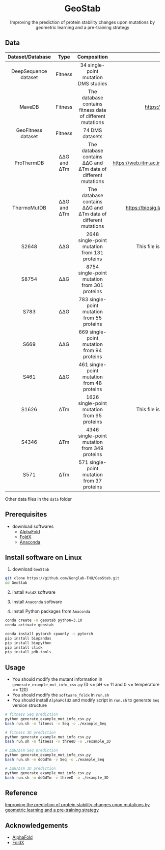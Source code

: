 <h1 align="center">GeoStab</h1>
<p align="center">Improving the prediction of protein stability changes upon mutations by geometric learning and a pre-training strategy</p>

## Data


|   Dataset/Database   |     Type    |                          Composition                          |                               url                               |   Time  |
| :------------------: | :---------: | :-----------------------------------------------------------: | :-------------------------------------------------------------: | :-----: |
| DeepSequence dataset |   Fitness   |              34 single-point mutation DMS studies             |                                                                 | 2018-09 |
|        MaveDB        |   Fitness   |   The database contains fitness data of different mutations   |                    <https://www.mavedb.org/>                    | 2022-09 |
|  GeoFitness dataset  |   Fitness   |                        74 DMS datasets                        |                   [dms.csv](data/dms/dms.csv)                   | 2023-05 |
|      ProThermDB      | ΔΔG and ΔTm | The database contains ΔΔG and ΔTm data of different mutations |     <https://web.iitm.ac.in/bioinfo2/prothermdb/index.html>     | 2021-07 |
|      ThermoMutDB     | ΔΔG and ΔTm | The database contains ΔΔG and ΔTm data of different mutations |           <https://biosig.lab.uq.edu.au/thermomutdb/>           | 2021-07 |
|         S2648        |     ΔΔG     |          2648 single-point mutation from 131 proteins         | This file is included in [S8754.csv](data/ddG/S8754.csv) | 2009-08 |
|         S8754        |     ΔΔG     |          8754 single-point mutation from 301 proteins         |              [S8754.csv](data/ddG/S8754.csv)             | 2023-05 |
|         S783         |     ΔΔG     |           783 single-point mutation from 55 proteins          |               [S783.csv](data/ddG/S783.csv)              | 2023-05 |
|         S669         |     ΔΔG     |           669 single-point mutation from 94 proteins          |               [S669.csv](data/ddG/S669.csv)              | 2022-01 |
|         S461         |     ΔΔG     |           461 single-point mutation from 48 proteins          |               [S461.csv](data/ddG/S461.csv)              | 2023-01 |
|         S1626        |     ΔTm     |          1626 single-point mutation from 95 proteins          | This file is included in [S4346.csv](data/ddG/S4346.csv) | 2016-06 |
|         S4346        |     ΔTm     |          4346 single-point mutation from 349 proteins         |              [S4346.csv](data/dTm/S4346.csv)             | 2023-05 |
|         S571         |     ΔTm     |           571 single-point mutation from 37 proteins          |               [S571.csv](data/dTm/S571.csv)              | 2023-05 |


Other data files in the `data` folder

## Prerequisites

* download softwares
  * [AlphaFold](https://github.com/deepmind/alphafold)
  * [FoldX](https://foldxsuite.crg.eu)
  * [Anaconda](https://www.anaconda.com)

## Install software on Linux

1. download `GeoStab`

```bash
git clone https://github.com/Gonglab-THU/GeoStab.git
cd GeoStab
```

2. install `FoldX` software

3. install `Anaconda` software

4. install Python packages from `Anaconda`

```bash
conda create -n geostab python=3.10
conda activate geostab

conda install pytorch cpuonly -c pytorch
pip install biopandas
pip install biopython
pip install click
pip install pdb-tools
```

## Usage

* You should modify the mutant information in `generate_example_mut_info_csv.py` (0 <= pH <= 11 and 0 <= temperature <= 120)
* You should modify the `software_foldx` in `run.sh`
* You should install `AlphaFold2` and modify script in `run.sh` to generate `Seq` version structure

```bash
# fitness Seq prediction
python generate_example_mut_info_csv.py
bash run.sh -m fitness -v Seq -o ./example_Seq

# fitness 3D prediction
python generate_example_mut_info_csv.py
bash run.sh -m fitness -v threeD -o ./example_3D

# ΔΔG/ΔTm Seq prediction
python generate_example_mut_info_csv.py
bash run.sh -m ddGdTm -v Seq -o ./example_Seq

# ΔΔG/ΔTm 3D prediction
python generate_example_mut_info_csv.py
bash run.sh -m ddGdTm -v threeD -o ./example_3D
```

## Reference

[Improving the prediction of protein stability changes upon mutations by geometric learning and a pre-training strategy](https://doi.org/10.1038/s43588-024-00716-2)

## Acknowledgements

* [AlphaFold](https://github.com/deepmind/alphafold)
* [FoldX](https://foldxsuite.crg.eu)
